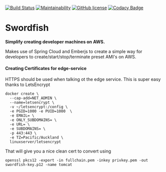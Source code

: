 [![Build Status](https://travis-ci.org/peavers/swordfish-service.svg?branch=master)](https://travis-ci.org/peavers/swordfish-service)
[![Maintainability](https://api.codeclimate.com/v1/badges/e188e6e8833420cba06a/maintainability)](https://codeclimate.com/github/peavers/swordfish-service/maintainability)
[![GitHub license](https://img.shields.io/github/license/mashape/apistatus.svg)](https://github.com/peavers/swordfish/blob/master/LICENSE)
[![Codacy Badge](https://api.codacy.com/project/badge/Grade/7c3b5e3317ce496c834c5e44fb2547f0)](example)

# Swordfish 

**Simplify creating developer machines on AWS.**

Makes use of Spring Cloud and Emberjs to create a simple way for developers to create/start/stop/terminate preset AMI's on AWS.  

#### Creating Certificates for edge-service
HTTPS should be used when talking ot the edge service. This is super easy thanks to LetsEncrypt

```
docker create \
  --cap-add=NET_ADMIN \
  --name=letsencrypt \
  -v ~/letsencrypt:/config \
  -e PGID=1000 -e PUID=1000  \
  -e EMAIL= \
  -e ONLY_SUBDOMAINS= \
  -e URL= \
  -e SUBDOMAINS= \
  -p 443:443 \
  -e TZ=Pacific/Auckland \
  linuxserver/letsencrypt
```

That will give you a nice clean cert to convert using 
```
openssl pkcs12 -export -in fullchain.pem -inkey privkey.pem -out swordfish-key.p12 -name tomcat
```